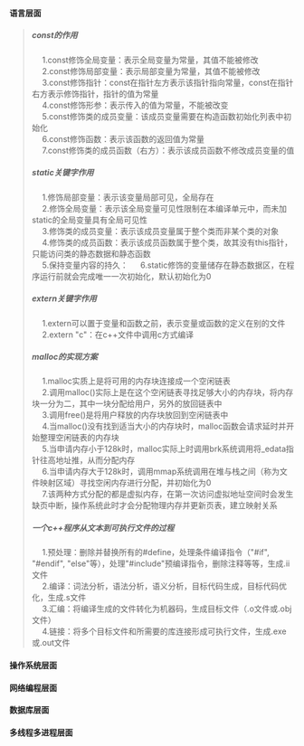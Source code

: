 #### 语言层面  
> ##### const的作用  
> &emsp; 1.const修饰全局变量：表示全局变量为常量，其值不能被修改  
> &emsp; 2.const修饰局部变量：表示局部变量为常量，其值不能被修改  
> &emsp; 3.const修饰指针：const在指针左方表示该指针指向常量，const在指针右方表示修饰指针，指针的值为常量  
> &emsp; 4.const修饰形参：表示传入的值为常量，不能被改变  
> &emsp; 5.const修饰类的成员变量：该成员变量需要在构造函数初始化列表中初始化  
> &emsp; 6.const修饰函数：表示该函数的返回值为常量  
> &emsp; 7.const修饰类的成员函数（右方）：表示该成员函数不修改成员变量的值  
>
> ##### static关键字作用
> &emsp; 1.修饰局部变量：表示该变量局部可见，全局存在  
> &emsp; 2.修饰全局变量：表示该全局变量可见性限制在本编译单元中，而未加static的全局变量具有全局可见性  
> &emsp; 3.修饰类的成员变量：表示该成员变量属于整个类而非某个类的对象  
> &emsp; 4.修饰类的成员函数：表示该成员函数属于整个类，故其没有this指针，只能访问类的静态数据和静态函数  
> &emsp; 5.保持变量内容的持久：
> &emsp; 6.static修饰的变量储存在静态数据区，在程序运行前就会完成唯一一次初始化，默认初始化为0  
>
> ##### extern关键字作用  
> &emsp; 1.extern可以置于变量和函数之前，表示变量或函数的定义在别的文件  
> &emsp; 2.extern "c"：在c++文件中调用c方式编译   
> ##### malloc的实现方案  
> &emsp; 1.malloc实质上是将可用的内存块连接成一个空闲链表  
> &emsp; 2.调用malloc()实际上是在这个空闲链表寻找足够大小的内存块，将内存块一分为二，其中一块分配给用户，另外的放回链表中  
> &emsp; 3.调用free()是将用户释放的内存块放回到空闲链表中  
> &emsp; 4.当malloc()没有找到适当大小的内存块时，malloc函数会请求延时并开始整理空闲链表的内存块  
> &emsp; 5.当申请内存小于128k时，malloc实际上时调用brk系统调用将_edata指针往高地址推，从而分配内存  
> &emsp; 6.当申请内存大于128k时，调用mmap系统调用在堆与栈之间（称为文件映射区域）寻找空闲内存进行分配，并初始化为0  
> &emsp; 7.该两种方式分配的都是虚拟内存，在第一次访问虚拟地址空间时会发生缺页中断，操作系统此时才会分配物理内存并更新页表，建立映射关系  
> ##### 一个c++程序从文本到可执行文件的过程  
> &emsp; 1.预处理：删除并替换所有的#define，处理条件编译指令（"#if", "#endif", "else"等），处理"#include"预编译指令，删除注释等等，生成.ii文件  
> &emsp; 2.编译：词法分析，语法分析，语义分析，目标代码生成，目标代码优化，生成.s文件   
> &emsp; 3.汇编：将编译生成的文件转化为机器码，生成目标文件（.o文件或.obj文件）  
> &emsp; 4.链接：将多个目标文件和所需要的库连接形成可执行文件，生成.exe或.out文件   

#### 操作系统层面

#### 网络编程层面

#### 数据库层面

#### 多线程多进程层面
